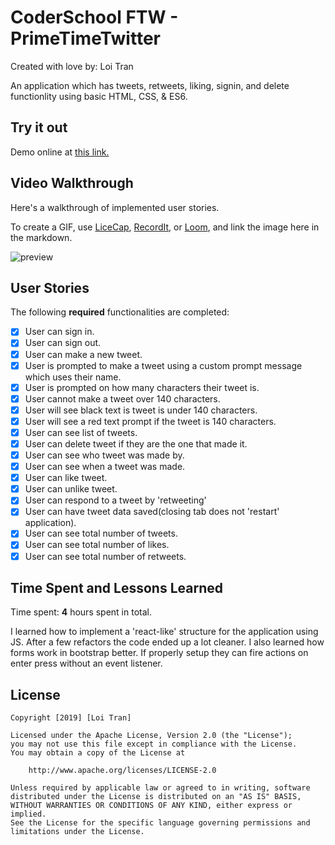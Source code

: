 # CoderSchool FTW -  PrimeTimeTwitter

Created with love by: Loi Tran
  
An application which has tweets, retweets, liking, signin, and delete functionlity using basic HTML, CSS, & ES6.

## Try it out
Demo online at [this link.](https://modest-leavitt-5821bb.netlify.com/)

## Video Walkthrough

Here's a walkthrough of implemented user stories.

To create a GIF, use [LiceCap](http://www.cockos.com/licecap/), [RecordIt](http://www.recordit.co), or [Loom](http://www.useloom.com), and link the image here in the markdown.

![preview](https://i.imgur.com/MvmAeDk.png)

## User Stories

The following **required** functionalities are completed:

* [x] User can sign in.
* [x] User can sign out.
* [x] User can make a new tweet.
* [x] User is prompted to make a tweet using a custom prompt message which uses their name.
* [x] User is prompted on how many characters their tweet is.
* [x] User cannot make a tweet over 140 characters.
* [x] User will see black text is tweet is under 140 characters.
* [x] User will see a red text prompt if the tweet is 140 characters.
* [x] User can see list of tweets.
* [x] User can delete tweet if they are the one that made it.
* [x] User can see who tweet was made by.
* [x] User can see when a tweet was made.
* [x] User can like tweet.
* [x] User can unlike tweet.
* [x] User can respond to a tweet by 'retweeting' 
* [x] User can have tweet data saved(closing tab does not 'restart' application).
* [x] User can see total number of tweets.
* [x] User can see total number of likes.
* [x] User can see total number of retweets.

## Time Spent and Lessons Learned

Time spent: **4** hours spent in total.

I learned how to implement a 'react-like' structure for the application using JS. After a few refactors the code ended up a lot cleaner. I also learned how forms work in bootstrap better. If properly setup they can fire actions on enter press without an event listener.

## License

    Copyright [2019] [Loi Tran]

    Licensed under the Apache License, Version 2.0 (the "License");
    you may not use this file except in compliance with the License.
    You may obtain a copy of the License at

        http://www.apache.org/licenses/LICENSE-2.0

    Unless required by applicable law or agreed to in writing, software
    distributed under the License is distributed on an "AS IS" BASIS,
    WITHOUT WARRANTIES OR CONDITIONS OF ANY KIND, either express or implied.
    See the License for the specific language governing permissions and
    limitations under the License.